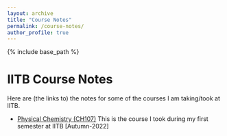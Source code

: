 ```yaml
---
layout: archive
title: "Course Notes"
permalink: /course-notes/
author_profile: true
---
```


{% include base_path %}

# IITB Course Notes

Here are (the links to) the notes for some of the courses I am taking/took at IITB.  

- [Physical Chemistry (CH107)](https://github.com/hsr-22/CH107-Resources) 
This is the course I took during my first semester at IITB [Autumn-2022]
